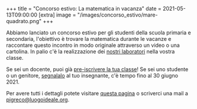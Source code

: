+++
title = "Concorso estivo: La matematica in vacanza"
date = 2021-05-13T09:00:00
[extra]
image = "/images/concorso_estivo/mare-quadrato.png"
+++

Abbiamo lanciato un concorso estivo per gli studenti della scuola primaria e secondaria, 
l'obiettivo è trovare la matematica durante le vacanze e raccontare questo incontro in modo
originale attraverso un video o una cartolina. 
In palio c'è la realizzazione dei [nostri laboratori][3] nella vostra classe.

Se sei un docente, puoi già [pre-iscrivere la tua classe][2]! 
Se sei uno studente o un genitore, [segnalalo][1] al tuo insegnante, c'è tempo fino al 30 giugno 2021.

Per avere tutti i dettagli potete visitare [questa pagina][1] o scriverci una mail a [pigreco@luogoideale.org][4].

[1]: /concorso_estivo
[2]: https://forms.gle/57HGQtdDB6VEAUZK6
[3]: /concorso_estivo_laboratori
[4]: mailto:pigreco@luogoideale.org
